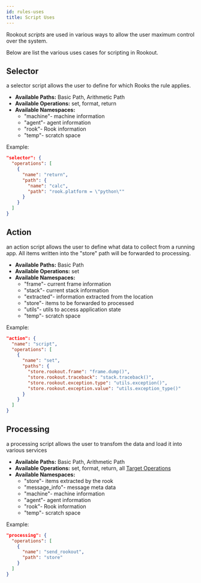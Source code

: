 ```yaml
---
id: rules-uses
title: Script Uses
---
```


Rookout *scripts* are used in various ways to allow the user maximum control over the system.

Below are list the various uses cases for scripting in Rookout.

## Selector

a selector script allows the user to define for which Rooks the rule applies.

- **Available Paths:** Basic Path, Arithmetic Path
- **Available Operations:** set, format, return
- **Available Namespaces:**
    - "machine"- machine information
    - "agent"- agent information
    - "rook"- Rook information
    - "temp"- scratch space

Example:
```json
"selector": {
  "operations": [
    {
      "name": "return",
      "path": {
        "name": "calc",
        "path": "rook.platform = \"python\""
      }
    }
  ]
}
```

## Action

an action script allows the user to define what data to collect from a running app.
All items written into the "store" path will be forwarded to processing.

- **Available Paths:** Basic Path
- **Available Operations:** set
- **Available Namespaces:**
    - "frame"- current frame information
    - "stack"- current stack information
    - "extracted"- information extracted from the location
    - "store"- items to be forwarded to processed
    - "utils"- utils to access application state
    - "temp"- scratch space

Example:
```json
"action": {
  "name": "script",
  "operations": [
    {
      "name": "set",
      "paths": {
        "store.rookout.frame": "frame.dump()",
        "store.rookout.traceback": "stack.traceback()",
        "store.rookout.exception.type": "utils.exception()",
        "store.rookout.exception.value": "utils.exception_type()"
      }
    }
  ]
}
```

## Processing

a processing script allows the user to transfom the data and load it into various services

- **Available Paths:** Basic Path, Arithmetic Path
- **Available Operations:** set, format, return, all [Target Operations](/scripts/operations#Target%20Operations)
- **Available Namespaces:**
    - "store"- items extracted by the rook
    - "message_info"- message meta data
    - "machine"- machine information
    - "agent"- agent information
    - "rook"- Rook information
    - "temp"- scratch space

Example:
```json
"processing": {
  "operations": [
    {
      "name": "send_rookout",
      "path": "store"
    }
  ]
}
```
